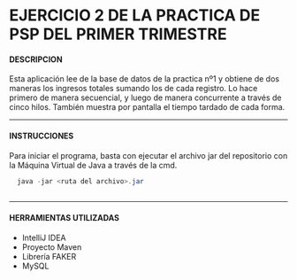 # EJERCICIO 2 DE LA PRACTICA DE PSP DEL PRIMER TRIMESTRE

#### DESCRIPCION
  Esta aplicación lee de la base de datos de la practica nº1 y obtiene de dos maneras los ingresos totales sumando los de cada registro. Lo hace primero de manera secuencial,
  y luego de manera concurrente a través de cinco hilos. También muestra por pantalla el tiempo tardado de cada forma.
  ***
 #### INSTRUCCIONES
  Para iniciar el programa, basta con ejecutar el archivo jar del repositorio con la Máquina Virtual de Java a través de la cmd.
  
  ```java
    java -jar <ruta del archivo>.jar
    
   ```
  
  ***
 #### HERRAMIENTAS UTILIZADAS
  - IntelliJ IDEA
  - Proyecto Maven
  - Librería FAKER
  - MySQL

